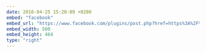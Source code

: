 ```yaml
---
date: 2016-04-25 15:20:09 +0200
embed: "facebook"
embed_url: "https://www.facebook.com/plugins/post.php?href=https%3A%2F%2Fwww.facebook.com%2Fsunnycow%2Fposts%2F10208290632037978&width=500"
embed_width: 500
embed_height: 464
type: "right"
---
```

